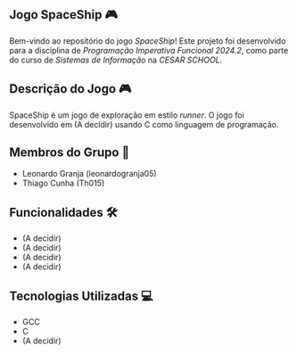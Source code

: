 ## Jogo SpaceShip 🎮

Bem-vindo ao repositório do jogo  *SpaceShip*! Este projeto foi desenvolvido para a disciplina de *Programação Imperativa Funcional 2024.2*, como parte do curso de *Sistemas de Informação* na *CESAR SCHOOL*.

## Descrição do Jogo 🎮

 SpaceShip é um jogo de exploração em estilo *runner*. O jogo foi desenvolvido em (A decidir) usando C como linguagem de programação.

 ## Membros do Grupo 👥

 - Leonardo Granja (leonardogranja05)
 - Thiago Cunha (Th015)

## Funcionalidades 🛠️

- (A decidir)
- (A decidir)
- (A decidir)
- (A decidir)

## Tecnologias Utilizadas 💻

- GCC
- C
- (A decidir)
